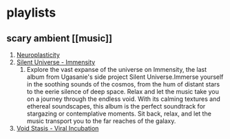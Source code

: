 # playlists
## scary ambient [[music]]
1. [Neuroplasticity](https://cryochamber.bandcamp.com/album/neuroplasticity)
2. [Silent Universe - Immensity](https://www.youtube.com/playlist?list=PL99czue-ivEsWhA2cdRwMMGhCbudb3l_6)
	1. Explore the vast expanse of the universe on Immensity, the last album from Ugasanie's side project Silent Universe.Immerse yourself in the soothing sounds of the cosmos, from the hum of distant stars to the eerie silence of deep space. Relax and let the music take you on a journey through the endless void. With its calming textures and ethereal soundscapes, this album is the perfect soundtrack for stargazing or contemplative moments. Sit back, relax, and let the music transport you to the far reaches of the galaxy.
3. [Void Stasis - Viral Incubation](https://www.youtube.com/playlist?list=PL99czue-ivEsaRTEZ7Zsne_Y3_ViPi-OR)